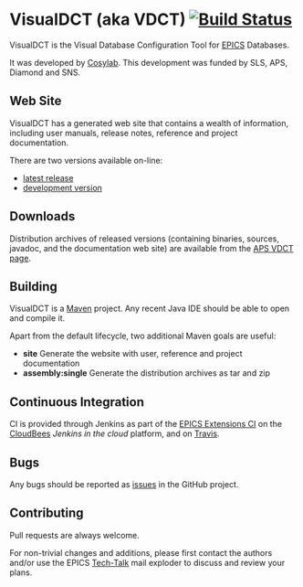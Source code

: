 # VisualDCT (aka VDCT) [![Build Status](https://travis-ci.org/epics-extensions/VisualDCT.svg?branch=master)](https://travis-ci.org/epics-extensions/VisualDCT)

VisualDCT is the Visual Database Configuration Tool for
[EPICS](http://www.aps.anl.gov/epics/) Databases.

It was developed by [Cosylab](http://www.cosylab.com/).
This development was funded by SLS, APS, Diamond and SNS. 

## Web Site

VisualDCT has a generated web site that contains a wealth of information,
including user manuals, release notes, reference and project documentation.

There are two versions available on-line:

 * [latest release](http://epics-extensions.github.io/VisualDCT/)
 * [development version](https://openepics.ci.cloudbees.com/job/ext-VisualDCT-master-site/site/)

## Downloads

Distribution archives of released versions (containing binaries,
sources, javadoc, and the documentation web site) are available from the
[APS VDCT page](http://www.aps.anl.gov/epics/extensions/vdct/index.php).

## Building

VisualDCT is a [Maven](https://maven.apache.org/) project.
Any recent Java IDE should be able to open and compile it.

Apart from the default lifecycle, two additional Maven goals are useful:

  * **site** Generate the website with user, reference and project documentation
  * **assembly:single** Generate the distribution archives as tar and zip

## Continuous Integration

CI is provided through Jenkins as part of the
[EPICS Extensions CI](https://openepics.ci.cloudbees.com/view/EPICS%20Extensions/)
on the [CloudBees](https://www.cloudbees.com/) _Jenkins in the cloud_ platform,
and on [Travis](https://travis-ci.org/epics-extensions/VisualDCT).

## Bugs

Any bugs should be reported as
[issues](https://github.com/epics-extensions/VisualDCT/issues)
in the GitHub project.

## Contributing

Pull requests are always welcome.

For non-trivial changes and additions, please first contact the authors
and/or use the EPICS
[Tech-Talk](http://www.aps.anl.gov/epics/tech-talk/index.php) mail exploder
to discuss and review your plans.
